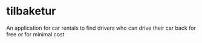 # tilbaketur
An application for car rentals to find drivers who can drive their car back for free or for minimal cost
